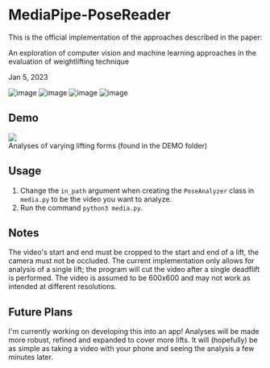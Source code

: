 # MediaPipe-PoseReader
This is the official implementation of the approaches described in the paper:

An exploration of computer vision and machine learning approaches in the evaluation of weightlifting technique

Jan 5, 2023

![image](https://github.com/jeff-j-chen/MediaPipe-PoseReader/assets/46868596/581dc040-d109-4cac-a9fc-35496ba82cd6)
![image](https://github.com/jeff-j-chen/MediaPipe-PoseReader/assets/46868596/972c9e20-43e4-4f1c-8d18-9942546406bd)
![image](https://github.com/jeff-j-chen/MediaPipe-PoseReader/assets/46868596/8bd8ba08-831c-4b1c-b146-be90813287fb)
![image](https://github.com/jeff-j-chen/MediaPipe-PoseReader/assets/46868596/1f946696-eb51-4b72-a076-0953d6edc9b0)



## Demo
![](https://github.com/4a454646/MediaPipe-PoseReader/blob/main/DEMO/output.gif)<br>
Analyses of varying lifting forms (found in the DEMO folder)

## Usage
1. Change the `in_path` argument when creating the `PoseAnalyzer` class in `media.py` to be the video you want to analyze.
2. Run the command `python3 media.py`.

## Notes
The video's start and end must be cropped to the start and end of a lift, the camera must not be occluded. The current implementation only allows for analysis of a single lift; the program will cut the video after a single deadflift is performed. The video is assumed to be 600x600 and may not work as intended at different resolutions.

## Future Plans
I'm currently working on developing this into an app! Analyses will be made more robust, refined and expanded to cover more lifts. It will (hopefully) be as simple as taking a video with your phone and seeing the analysis a few minutes later.
